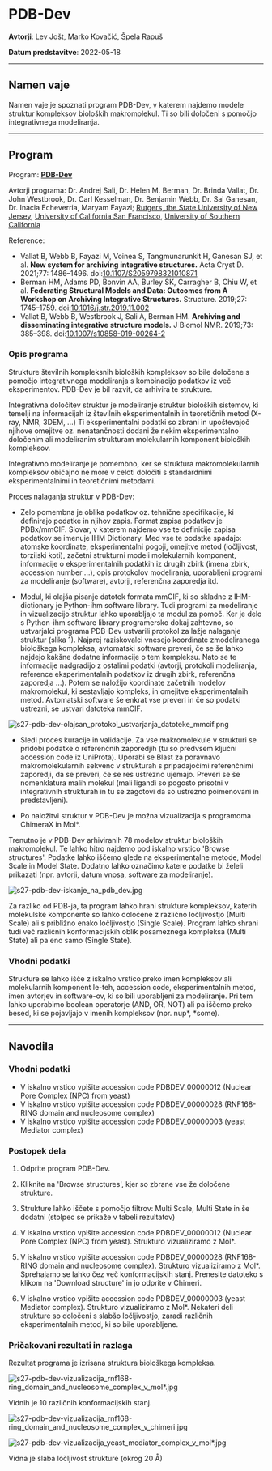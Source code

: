 # PDB-Dev

**Avtorji**: Lev Jošt, Marko Kovačić, Špela Rapuš

**Datum predstavitve**: 2022-05-18

---
## Namen vaje
Namen vaje je spoznati program PDB-Dev, v katerem najdemo modele struktur kompleksov bioloških makromolekul. Ti so bili določeni s pomočjo integrativnega modeliranja.

---
## Program

Program: **[PDB-Dev](https://pdb-dev.wwpdb.org/about.html?)**

Avtorji programa: Dr. Andrej Sali, Dr. Helen M. Berman, Dr. Brinda Vallat, Dr. John Westbrook, Dr. Carl Kesselman, Dr. Benjamin Webb, Dr. Sai Ganesan, Dr. Inacia Echeverria, Maryam Fayazi; [Rutgers, the State University of New Jersey](https://www.rutgers.edu/), [University of California San Francisco](https://www.ucsf.edu/), [University of Southern California](https://www.usc.edu/)

Reference:
- 	Vallat B, Webb B, Fayazi M, Voinea S, Tangmunarunkit H, Ganesan SJ, et al. **New system for archiving integrative structures.** Acta Cryst D. 2021;77: 1486–1496. doi:[10.1107/S2059798321010871](https://doi.org/10.1107/S2059798321010871)
-	Berman HM, Adams PD, Bonvin AA, Burley SK, Carragher B, Chiu W, et al. **Federating Structural Models and Data: Outcomes from A Workshop on Archiving Integrative Structures.** Structure. 2019;27: 1745–1759. doi:[10.1016/j.str.2019.11.002](https://doi.org/10.1016/j.str.2019.11.002)
-	Vallat B, Webb B, Westbrook J, Sali A, Berman HM. **Archiving and disseminating integrative structure models.** J Biomol NMR. 2019;73: 385–398. doi:[10.1007/s10858-019-00264-2](https://doi.org/10.1007/s10858-019-00264-2)



### Opis programa

Strukture številnih kompleksnih bioloških kompleksov so bile določene s pomočjo integrativnega modeliranja s kombinacijo podatkov iz več eksperimentov. PDB-Dev je bil razvit, da arhivira te strukture.

Integrativna določitev struktur je modeliranje struktur bioloških sistemov, ki temelji na informacijah iz številnih eksperimentalnih in teoretičnih metod (X-ray, NMR, 3DEM, ...)
Ti eksperimentalni podatki so zbrani in upoštevajoč njihove omejitve oz. nenatančnosti dodani že nekim eksperimentalno določenim ali modeliranim strukturam molekularnih komponent bioloških kompleksov.

Integrativno modeliranje je pomembno, ker se struktura makromolekularnih kompleksov običajno ne more v celoti določiti s standardnimi eksperimentalnimi in teoretičnimi metodami.

Proces nalaganja struktur v PDB-Dev:

- Zelo pomembna je oblika podatkov oz. tehnične specifikacije, ki definirajo podatke in njihov zapis. Format zapisa podatkov je PDBx/mmCIF. Slovar, v katerem najdemo vse te definicije zapisa podatkov se imenuje IHM Dictionary. Med vse te podatke spadajo: atomske koordinate, eksperimentalni pogoji, omejitve metod (ločljivost, torzijski koti), začetni strukturni modeli molekularnih komponent, informacije o eksperimentalnih podatkih iz drugih zbirk (imena zbirk, accession number ...), opis protokolov modeliranja, uporabljeni programi za modeliranje (software), avtorji, referenčna zaporedja itd.

- Modul, ki olajša pisanje datotek formata mmCIF, ki so skladne z IHM-dictionary je Python-ihm software library. Tudi programi za modeliranje in vizualizacijo struktur lahko uporabljajo ta modul za pomoč. Ker je delo s Python-ihm software library programersko dokaj zahtevno, so ustvarjalci programa PDB-Dev ustvarili protokol za lažje nalaganje struktur (slika 1). Najprej raziskovalci vnesejo koordinate zmodeliranega biološkega kompleksa, avtomatski software preveri, če se še lahko najdejo kakšne dodatne informacije o tem kompleksu. Nato se te informacije nadgradijo z ostalimi podatki (avtorji, protokoli modeliranja, reference eksperimentalnih podatkov iz drugih zbirk, referenčna zaporedja ...). Potem se naložijo koordinate začetnih modelov makromolekul, ki sestavljajo kompleks, in omejitve eksperimentalnih metod. Avtomatski software še enkrat vse preveri in če so podatki ustrezni, se ustvari datoteka mmCIF.

![s27-pdb-dev-olajsan_protokol_ustvarjanja_datoteke_mmcif.png](Diapozitiv1.png)

- Sledi proces kuracije in validacije. Za vse makromolekule v strukturi se pridobi podatke o referenčnih zaporedjih (tu so predvsem ključni accession code iz UniProta). Uporabi se Blast za poravnavo makromolekularnih sekvenc v strukturah s pripadajočimi referenčnimi zaporedji, da se preveri, če se res ustrezno ujemajo. Preveri se še nomenklatura malih molekul (mali ligandi so pogosto prisotni v integrativnih strukturah in tu se zagotovi da so ustrezno poimenovani in predstavljeni).

- Po naložitvi struktur v PDB-Dev je možna vizualizacija s programoma ChimeraX in Mol*. 

Trenutno je v PDB-Dev arhiviranih 78 modelov struktur bioloških makromolekul. Te lahko hitro najdemo pod iskalno vrstico 'Browse structures'. Podatke lahko iščemo glede na eksperimentalne metode, Model Scale in Model State. Dodatno lahko označimo katere podatke bi želeli prikazati (npr. avtorji, datum vnosa, software za modeliranje).

![s27-pdb-dev-iskanje_na_pdb_dev.jpg](Iskanje_na_PDB-Dev.jpg)

Za razliko od PDB-ja, ta program lahko hrani strukture kompleksov, katerih molekulske komponente so lahko določene z različno ločljivostjo (Multi Scale) ali s približno enako ločljivostjo (Single Scale). Program lahko shrani tudi več različnih konformacijskih oblik posameznega kompleksa (Multi State) ali pa eno samo (Single State).

### Vhodni podatki

Strukture se lahko išče z iskalno vrstico preko imen kompleksov ali molekularnih komponent le-teh, accession code, eksperimentalnih metod, imen avtorjev in software-ov, ki so bili uporabljeni za modeliranje. Pri tem lahko uporabimo boolean operatorje (AND, OR, NOT) ali pa iščemo preko besed, ki se pojavljajo v imenih kompleksov (npr. nup*, *some).

---
## Navodila

### Vhodni podatki

- V iskalno vrstico vpišite accession code PDBDEV_00000012 (Nuclear Pore Complex (NPC) from yeast)
- V iskalno vrstico vpišite accession code PDBDEV_00000028 (RNF168-RING domain and nucleosome complex)
- V iskalno vrstico vpišite accession code PDBDEV_00000003 (yeast Mediator complex)


### Postopek dela

1. Odprite program PDB-Dev.

2. Kliknite na 'Browse structures', kjer so zbrane vse že določene strukture.

3. Strukture lahko iščete s pomočjo filtrov: Multi Scale, Multi State in še dodatni (stolpec se prikaže v tabeli rezultatov)

4. V iskalno vrstico vpišite accession code PDBDEV_00000012 (Nuclear Pore Complex (NPC) from yeast). Strukturo vizualiziramo z Mol*.

5. V iskalno vrstico vpišite accession code PDBDEV_00000028 (RNF168-RING domain and nucleosome complex). Strukturo vizualiziramo z Mol*. Sprehajamo se lahko čez več konformacijskih stanj. Prenesite datoteko s klikom na 'Download structure' in jo odprite v Chimeri.

6. V iskalno vrstico vpišite accession code PDBDEV_00000003 (yeast Mediator complex). Strukturo vizualiziramo z Mol*. Nekateri deli strukture so določeni s slabšo ločljivostjo, zaradi različnih eksperimentalnih metod, ki so bile uporabljene.



### Pričakovani rezultati in razlaga

Rezultat programa je izrisana struktura biološkega kompleksa.

![s27-pdb-dev-vizualizacija_rnf168-ring_domain_and_nucleosome_complex_v_mol*.jpg](Rezultat1.jpg)

Vidnih je 10 različnih konformacijskih stanj.

![s27-pdb-dev-vizualizacija_rnf168-ring_domain_and_nucleosome_complex_v_chimeri.jpg](Rezultat2.jpg)

![s27-pdb-dev-vizualizacija_yeast_mediator_complex_v_mol*.jpg](Rezultat3.jpg)

Vidna je slaba ločljivost strukture (okrog 20 Å)